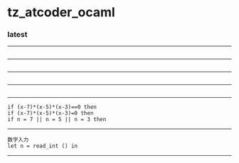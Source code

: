 # tz_atcoder_ocaml

### latest
---
```

```
---
```

```
---
```

```
---
```

```
---
```
if (x-7)*(x-5)*(x-3)==0 then
if (x-7)*(x-5)*(x-3)=0 then
if n = 7 || n = 5 || n = 3 then
```
---
```
数字入力
let n = read_int () in
```
---

